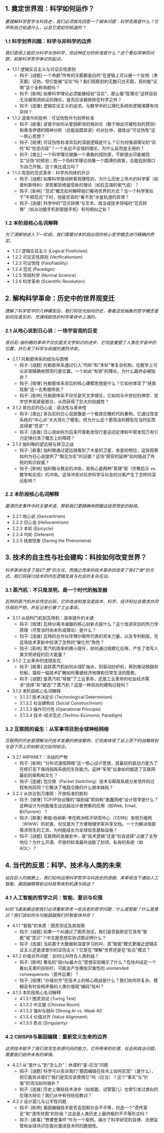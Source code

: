 ﻿## 1. 奠定世界观：科学如何运作？
*要理解科学哲学与科技史，我们必须首先回答一个根本问题：科学究竟是什么？它声称自己知道什么，以及它是如何知道的？*

### 1.1 科学划界问题：科学与非科学的边界
*我们直观上能区分科学与伪科学，但这种区分的标准是什么？这个看似简单的问题，却是科学哲学争论的起点。*
- 1.1.1 逻辑实证主义与可证实性原则
  - 钩子: [谜题] 一个命题“所有的天鹅都是白的”在逻辑上可以被一个反例（黑天鹅）证伪，但它能被“证实”吗？我们观察到的无数只白天鹅，真的能“证明”这个全称命题吗？
  - 钩子: [影响] 如果科学理论必须能被经验“证实”，那么像“弦理论”这样目前无法被观测验证的理论，是否应该被排除在科学之外？
  - 钩子: [连接] 逻辑实证主义的追求，与数学中的公理化系统和逻辑演算有何异同？
- 1.1.2 波普尔的批判：可证伪性作为划界标准
  - 钩子: [故事] 波普尔如何从爱因斯坦的相对论（敢于做出可被检验的预测）和弗洛伊德的精神分析（总能自圆其说）的对比中，提炼出“可证伪性”这一核心思想？
  - 钩子: [规律] 可证伪性标准背后的深层逻辑是什么？它为何强调理论的“风险”和“信息内容”？一个永远不会错的理论，为什么反而是无用的？
  - 钩子: [类比] 一个科学理论就像一个勇敢的探险家，不断提出可能被现实“证伪”的预测；而一个伪科学理论则像一个圆滑的政客，总能找到借口为自己开脱。这个类比成立吗？
- 1.1.3 库恩的范式革命：科学共同体的共识
  - 钩子: [谜题] 如果科学是纯粹客观理性的，为什么历史上伟大的科学家（如普利斯特利）至死都拒绝接受新的理论（如拉瓦锡的氧气说）？
  - 钩子: [影响] “范式”概念如何解释我们看待世界的方式？当一个科学家处于“牛顿范式”下时，他是否真的“看不到”水星轨道的异常？
  - 钩子: [连接] 科学中的“范式转换”与艺术、政治或技术领域的“范式转换”（如从功能手机到智能手机）有何相似之处？

### 1.2 本阶段核心名词解释
*为了清晰地进入下一阶段，我们需要对本阶段出现的核心哲学概念进行精确的界定。*
- 1.2.1 逻辑实证主义 (Logical Positivism)
- 1.2.2 可证实性原则 (Verificationism)
- 1.2.3 可证伪性 (Falsifiability)
- 1.2.4 范式 (Paradigm)
- 1.2.5 常规科学 (Normal Science)
- 1.2.6 科学革命 (Scientific Revolution)

## 2. 解构科学革命：历史中的世界观变迁
*理解了科学哲学的几种模型后，我们将目光投向历史，看看这些抽象的哲学概念是如何在真实的、充满戏剧性的科学革命中上演的。*

### 2.1 从地心说到日心说：一场宇宙观的巨变
*哥白尼-伽利略的革命不仅仅是天文学知识的进步，它彻底重塑了人类在宇宙中的位置，并引发了科学与权威的激烈冲突。*
- 2.1.1 托勒密体系的成功与困境
  - 钩子: [谜题] 托勒密体系通过引入“均轮”和“本轮”等复杂机制，在数学上可以非常精确地预测行星位置。一个如此“有效”的理论，为什么最终会被抛弃？
  - 钩子: [规律] 托勒密体系背后的核心建模思想是什么？它如何体现了“拯救现象”这一古希腊传统？
  - 钩子: [影响] 托勒密体系不仅仅是天文学理论，它如何与中世纪的神学、哲学世界观紧密嵌合，从而获得了巨大的权威性？
- 2.1.2 哥白尼的日心说：简洁性与革命性
  - 钩子: [类比] 哥白尼的日心说就像是一个极其优雅的代码重构，它通过改变系统的“中心点”大大简化了模型。但为什么这个更简洁的模型在当时反而显得更“荒谬”？
  - 钩子: [连接] 日心说如何为后来开普勒发现行星运动定律和牛顿发现万有引力定律扫清了概念上的障碍？
- 2.1.3 伽利略的望远镜与捍卫之战
  - 钩子: [故事] 伽利略通过望远镜看到了木星的卫星、金星的相位，这些观察如何为日心说提供了“眼见为实”的证据？这场“感官的延伸”如何挑战了传统的知识权威？
  - 钩子: [影响] 伽利略与教会的冲突，其核心是两种“真理”观（宗教启示 vs. 数学和实验）的冲突。这场冲突对后世科学与社会的分离产生了怎样的深远影响？

### 2.2 本阶段核心名词解释
*厘清历史事件中的关键术语，帮助我们更精确地把握这段思想史的脉络。*
- 2.2.1 地心说 (Geocentrism)
- 2.2.2 日心说 (Heliocentrism)
- 2.2.3 本轮 (Epicycle)
- 2.2.4 均轮 (Deferent)
- 2.2.5 拯救现象 (Saving the Phenomena)

## 3. 技术的自主性与社会建构：科技如何改变世界？
*科学革命改变了我们“想”的方式，而随之而来的技术革命则改变了我们“做”的方式。我们将探讨技术的内在逻辑及其与社会的复杂互动。*

### 3.1 蒸汽机：不只是发明，是一个时代的触发器
*瓦特的蒸汽机并非凭空出现，它的改进和普及是技术、科学、经济和社会需求共同作用的产物，并反过来引爆了工业革命。*
- 3.1.1 从纽科门机到瓦特机：效率提升的关键
  - 钩子: [规律] 瓦特分离冷凝器的核心创新点是什么？这个改进背后的热力学原理（尽管当时尚未形成理论）是什么？
  - 钩子: [连接] 瓦特的合作伙伴博尔顿所代表的资本力量，以及专利制度，在这场技术革新中扮演了怎样的“催化剂”角色？
  - 钩子: [影响] 蒸汽机效率的微小提升，如何通过规模化应用，产生了改写人类文明进程的巨大能量？
- 3.1.2 工业革命的连锁反应
  - 钩子: [故事] 追踪蒸汽机如何从煤矿抽水，到驱动纺织机，再到推动铁路和轮船，描绘一幅技术扩散如何重塑经济地理和日常生活的图景。
  - 钩子: [谜题] 是蒸汽机“导致”了工业革命，还是工业革命的社会经济需求“选择”并“塑造”了蒸汽机？这是一种双向的建构过程吗？
- 3.1.3 本阶段核心名词解释
  - 3.1.3.1 技术决定论 (Technological Determinism)
  - 3.1.3.2 社会建构论 (Social Constructivism)
  - 3.1.3.3 操作可行性 (Operational Principle)
  - 3.1.3.4 技术-经济范式 (Techno-Economic Paradigm)

### 3.2 互联网的诞生：从军事项目到全球神经网络
*互联网的历史是理解当代技术发展的绝佳案例，它完美体现了自上而下的战略规划与自下而上的创新活力如何结合。*
- 3.2.1 ARPANET：冷战的产物
  - 钩子: [影响] “分布式通信网络”这一核心设计思想，其最初的驱动力是为了在核打击下保持指挥系统的生存能力。这种“军用”出身如何塑造了互联网最初的架构和文化？
  - 钩子: [连接] 包交换（Packet Switching）技术与邮政系统分发信件的过程有何异同？它解决了电路交换的什么根本缺陷？
- 3.2.2 从协议到万维网：开放标准的胜利
  - 钩子: [规律] TCP/IP协议簇的“端到端”原则和“愚蠢网络”设计哲学是什么？这种设计为何能催生出远超设计者想象的应用（如Web, Email, BitTorrent）？
  - 钩子: [故事] 蒂姆·伯纳斯-李在欧洲核子研究中心（CERN）发明万维网（WWW）的初衷，仅仅是为了方便物理学家共享文档。一个为解决局部需求而生的工具，为何能成长为全球信息基础设施？
  - 钩子: [谜题] 互联网的发展史中，是“技术逻辑”还是“社会选择”占据了主导地位？为什么开源、开放的标准最终战胜了封闭、私有的系统（如AOL）？

## 4. 当代的反思：科学、技术与人类的未来
*站在巨人的肩膀上，我们如何运用科学哲学与科技史的透镜，来审视当下诸如人工智能、基因编辑等前沿科技带来的机遇与挑战？*

### 4.1 人工智能的哲学之问：智能、意识与伦理
*AI的飞速发展迫使我们必须重新思考一些古老的哲学问题：什么是智能？什么是意识？我们该如何与可能超越我们的智能体共存？*
- 4.1.1 “智能”的本质：图灵测试及其局限
  - 钩子: [谜题] 如果一个AI通过了图灵测试，我们是否能断定它具有“智能”或“意识”？中文屋思想实验试图证明什么？
  - 钩子: [连接] 当前基于大数据和深度学习的AI，其“智能”模式更接近逻辑实证主义还是波普尔的证伪主义？它是在“理解”世界还是在“拟合”模式？
- 4.1.2 价值对齐问题：如何让AI符合人类利益？
  - 钩子: [影响] 著名的“纸clip最大化”思想实验揭示了什么？在给AI设定一个看似无害的目标时，可能会产生哪些灾难性的 unintended consequences（意外后果）？
  - 钩子: [规律] “价值对齐”在技术上的核心挑战是什么？我们如何将复杂、模糊且有时自相矛盾的人类价值观“编码”给AI？
- 4.1.3 本阶段核心名词解释
  - 4.1.3.1 图灵测试 (Turing Test)
  - 4.1.3.2 中文屋 (Chinese Room)
  - 4.1.3.3 强AI与弱AI (Strong AI vs. Weak AI)
  - 4.1.3.4 价值对齐 (Value Alignment)
  - 4.1.3.5 奇点 (Singularity)

### 4.2  CRISPR与基因编辑：重新定义生命的边界
*这项技术赋予了我们改写生命源代码的能力，它所带来的伦理、社会和政治问题，需要我们前所未有的审慎。*
- 4.2.1 从“是什么”到“怎么办”：休谟的“是-应当”问题
  - 钩子: [谜题] 科学可以告诉我们“基因编辑在技术上如何实现”（是什么），但它能告诉我们“我们是否应该使用它”吗（应当）？这个“事实”与“价值”的鸿沟如何填补？
  - 钩子: [连接] 历史上哪些技术进步（如核能、试管婴儿）也曾引发过类似的伦理大辩论？我们从中有何经验教训？
- 4.2.2 设计婴儿与公平性问题
  - 钩子: [影响] 基因编辑技术是否会加剧社会不平等，创造一个“遗传富足”和“遗传贫困”的阶级？这会是人类历史上最终极的不平等形式吗？
  - 钩子: [故事] “贺建奎事件”作为一个案例，揭示了科学研究的自律、法律监管和全球共识在面对激进技术时的脆弱性。
